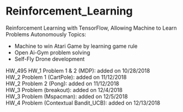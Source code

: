 # Reinforcement_Learning
Reinforcement Learning with TensorFlow, Allowing Machine to Learn Problems Autonomously
Topics: 
 - Machine to win Atari Game by learning game rule 
 - Open Ai-Gym problem solving
 - Self-Fly Drone development

HW_495
HW_1 Problem 1 & 2 (MDP): added on 10/28/2018  
HW_2 Problem 1 (CartPole): added on 11/12/2018  
HW_2 Problem 2 (Pong): added on 11/12/2018  
HW_3 Problem (breakout): added on 12/4/2018  
HW_3 Problem (Mspacman): added on 12/5/2018  
HW_4 Problem (Contextual Bandit_UCB): added on 12/13/2018
